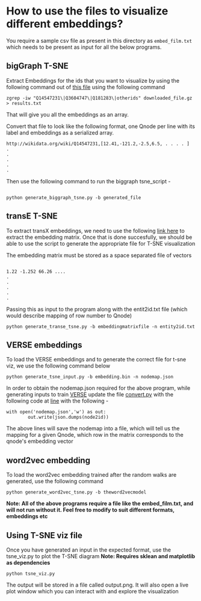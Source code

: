 # How to use the files to visualize different embeddings?

You require a sample csv file as present in this directory as `embed_film.txt` which needs to be present as input for all the below programs.

## bigGraph T-SNE
Extract Embeddings for the ids that you want to visualize by using the following command out of [this file](https://dl.fbaipublicfiles.com/torchbiggraph/wikidata_translation_v1.tsv.gz)
using the following command
```
zgrep -iw "Q14547231\|Q3604747\|Q181283\|otherids" downloaded_file.gz > results.txt

```

That will give you all the embeddings as an array.


Convert that file to look like the following format, one Qnode per line with its label and embeddings as a serialized array.
```
http://wikidata.org/wiki/Q14547231,[12.41,-121.2,-2.5,6.5, . . . . ]
.
.
.
.
.
```

Then use the following command to run the biggraph tsne_script -
```

python generate_biggraph_tsne.py -b generated_file
```

## transE T-SNE

To extract transX embeddings, we need to use the following [link here](https://github.com/thunlp/OpenKE#getting-the-embedding-matrix) to extract
the embedding matrix. Once that is done succesfully, we should be able to use the script to generate the appropriate file for T-SNE visualization

The embedding matrix must be stored as a space separated file of vectors
```

1.22 -1.252 66.26 ....
.
.
.
.
.
```

Passing this as input to the program along with the entit2id.txt file (which would describe mapping of row number to Qnode)

```
python generate_transe_tsne.py -b embeddingmatrixfile -n entity2id.txt
```

## VERSE embeddings

To load the VERSE embeddings and to generate the correct file for t-sne viz, we use the following command below

```
python generate_tsne_input.py -b embedding.bin -n nodemap.json
```

In order to obtain the nodemap.json required for the above program, while generating inputs to train [VERSE](https://github.com/xgfs/verse) update the file
[convert.py](https://github.com/xgfs/verse/blob/master/python/convert.py) with the following code at [line](https://github.com/xgfs/verse/blob/0adfde139e817c13d84a29c167a4153ba2ce61af/python/convert.py#L71)
with the following -

```
with open('nodemap.json','w') as out:
        out.write(json.dumps(node2id))
```

The above lines will save the nodemap into a file, which will tell us the mapping for a given Qnode, which row in the matrix corresponds to the qnode's embedding vector

## word2vec embedding
To load the word2vec embedding trained after the random walks are generated, use the following command

```
python generate_word2vec_tsne.py -b theword2vecmodel
```

**Note: All of the above programs require a file like the embed_film.txt, and will not run without it. Feel free to modify to suit different formats, embeddings etc**

## Using T-SNE viz file
Once you have generated an input in the expected format, use the tsne_viz.py to plot the T-SNE diagram
**Note: Requires sklean and matplotlib as dependencies**

```
python tsne_viz.py
```

The output will be stored in a file called output.png. It will also open a live plot window which you can interact with and explore the visualization
